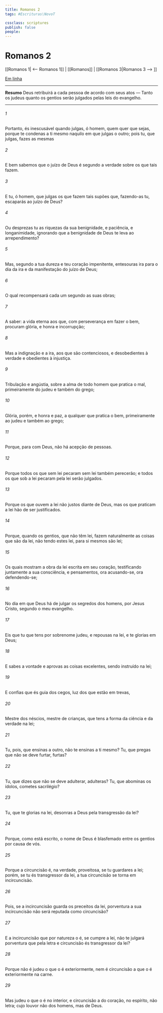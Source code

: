 ```yaml
---
title: Romanos 2
tags: #Escrituras\NovoT

cssclass: scriptures
publish: false
people:
---
```


# Romanos 2
[[Romanos 1| <-- Romanos 1]] | [[Romanos]] | [[Romanos 3|Romanos 3 --> ]]

[Em linha](https://churchofjesuschrist.org/study/scriptures/nt/rom/2?lang=por)

---
__Resumo__
Deus retribuirá a cada pessoa de acordo com seus atos — Tanto os judeus quanto os gentios serão julgados pelas leis do evangelho.

---
###### 1 
Portanto, és inescusável quando julgas, ó homem, quem quer que sejas, porque te condenas a ti mesmo naquilo em que julgas o outro; pois tu, que julgas, fazes as mesmas 

###### 2 
E bem sabemos que o juízo de Deus é segundo a verdade sobre os que tais  fazem.

###### 3 
E tu, ó homem, que julgas os que fazem tais  supões que, fazendo-as tu, escaparás ao juízo de Deus?

###### 4 
Ou desprezas tu as riquezas da sua benignidade, e paciência, e longanimidade, ignorando que a benignidade de Deus te leva ao arrependimento?

###### 5 
Mas, segundo a tua dureza e teu coração impenitente, entesouras ira para o dia da ira e da manifestação do juízo de Deus;

###### 6 
O qual recompensará cada um segundo as suas obras;

###### 7 
A saber: a vida eterna aos que, com perseverança em fazer o bem, procuram glória, e honra e incorrupção;

###### 8 
Mas a indignação e a ira, aos que são contenciosos, e desobedientes à verdade e obedientes à injustiça.

###### 9 
Tribulação e angústia, sobre a alma de todo homem que pratica o mal, primeiramente do judeu e também do grego;

###### 10 
Glória, porém, e honra e paz, a qualquer que pratica o bem, primeiramente ao judeu e também ao grego;

###### 11 
Porque, para com Deus, não há acepção de pessoas.

###### 12 
Porque todos os que sem lei pecaram sem lei também perecerão; e todos os que sob a lei pecaram pela lei serão julgados.

###### 13 
Porque os que ouvem a lei não  justos diante de Deus, mas os que praticam a lei hão de ser justificados.

###### 14 
Porque, quando os gentios, que não têm lei, fazem naturalmente as coisas que são da lei, não tendo estes lei, para si mesmos são lei;

###### 15 
Os quais mostram a obra da lei escrita em seu coração, testificando juntamente a sua consciência, e  pensamentos, ora acusando-se, ora defendendo-se;

###### 16 
No dia em que Deus há de julgar os segredos dos homens, por Jesus Cristo, segundo o meu evangelho.

###### 17 
Eis que tu que tens por sobrenome judeu, e repousas na lei, e te glorias em Deus;

###### 18 
E sabes a  vontade e aprovas as coisas excelentes, sendo instruído na lei;

###### 19 
E confias que és guia dos cegos, luz dos que estão em trevas,

###### 20 
Mestre dos néscios, mestre de crianças, que tens a forma da ciência e da verdade na lei;

###### 21 
Tu, pois, que ensinas a outro, não te ensinas a ti mesmo? Tu, que pregas que não se deve furtar, furtas?

###### 22 
Tu, que dizes que não se deve adulterar, adulteras? Tu, que abominas os ídolos, cometes sacrilégio?

###### 23 
Tu, que te glorias na lei, desonras a Deus pela transgressão da lei?

###### 24 
Porque, como está escrito, o nome de Deus é blasfemado entre os gentios por causa de vós.

###### 25 
Porque a circuncisão é, na verdade, proveitosa, se tu guardares a lei; porém, se tu és transgressor da lei, a tua circuncisão se torna em incircuncisão.

###### 26 
Pois, se a incircuncisão guarda os preceitos da lei, porventura a sua incircuncisão não será reputada como circuncisão?

###### 27 
E a incircuncisão que por natureza o é, se cumpre a lei, não te julgará porventura  que pela letra e circuncisão és transgressor da lei?

###### 28 
Porque não é judeu o que o é exteriormente, nem é circuncisão a que o é exteriormente na carne.

###### 29 
Mas  judeu o que o é no interior, e circuncisão  a do coração, no espírito, não  letra; cujo louvor não  dos homens, mas de Deus.

